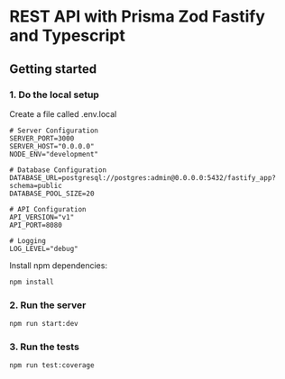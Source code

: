 # REST API with Prisma Zod Fastify and Typescript

## Getting started

### 1. Do the local setup

Create a file called .env.local

```env
# Server Configuration
SERVER_PORT=3000
SERVER_HOST="0.0.0.0"
NODE_ENV="development"

# Database Configuration
DATABASE_URL=postgresql://postgres:admin@0.0.0.0:5432/fastify_app?schema=public
DATABASE_POOL_SIZE=20

# API Configuration
API_VERSION="v1"
API_PORT=8080

# Logging
LOG_LEVEL="debug"
```

Install npm dependencies:

```bash
npm install
```

### 2. Run the server

```bash
npm run start:dev
```

### 3. Run the tests

```bash
npm run test:coverage
```

